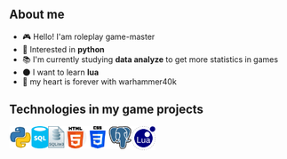 ## About me
-   :video_game: Hello! I'am roleplay game-master
-   :snake: Interested in **python**
-   :books: I'm currently studying **data analyze** to get more statistics in games
-   :new_moon: I want to learn **lua**
-   :hammer: my heart is forever with warhammer40k

## Technologies in my game projects
<img align="left" alt="python" width="40px" src="python_icon.png"/>
<img align="left" alt="sql" width="30px" src="sql_icon.png"/>
<img align="left" alt="sqlite3" width="29px" src="sqlite3_icon.png"/>
<img align="left" alt="html5" width="40px" src="html_icon.png"/>
<img align="left" alt="css3" width="40px" src="css3_icon.png"/>
<img align="left" alt="postgres" width="41px" src="postgres_icon.png"/>
<img align="left" alt="lua" width="43px" src="lua_icon.png"/>
